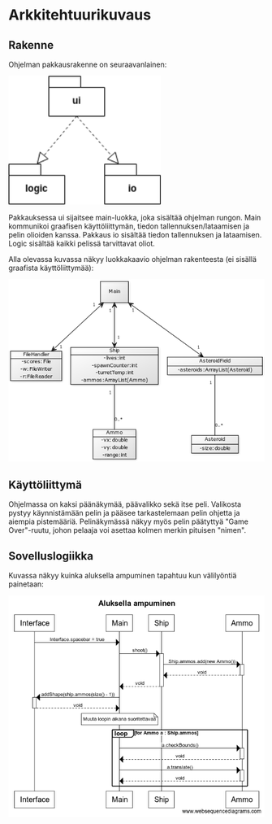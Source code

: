 # Arkkitehtuurikuvaus

## Rakenne
Ohjelman pakkausrakenne on seuraavanlainen:

<img src="https://github.com/mancato/otm-harjoitustyo/blob/master/dokumentaatio/kuvat/pakkauskaavio.png" width="300">

Pakkauksessa ui sijaitsee main-luokka, joka sisältää ohjelman rungon. Main kommunikoi graafisen käyttöliittymän, tiedon tallennuksen/lataamisen ja pelin olioiden kanssa. Pakkaus io sisältää tiedon tallennuksen ja lataamisen. Logic sisältää kaikki pelissä tarvittavat oliot.

Alla olevassa kuvassa näkyy luokkakaavio ohjelman rakenteesta (ei sisällä graafista käyttöliittymää):

<img src="https://github.com/mancato/otm-harjoitustyo/blob/master/dokumentaatio/kuvat/465b64f7.png" width="600">

## Käyttöliittymä

Ohjelmassa on kaksi päänäkymää, päävalikko sekä itse peli. Valikosta pystyy käynnistämään pelin ja pääsee tarkastelemaan pelin ohjetta ja aiempia pistemääriä. Pelinäkymässä näkyy myös pelin päätyttyä "Game Over"-ruutu, johon pelaaja voi asettaa kolmen merkin pituisen "nimen".

## Sovelluslogiikka

Kuvassa näkyy kuinka aluksella ampuminen tapahtuu kun välilyöntiä painetaan:

<img src="https://github.com/mancato/otm-harjoitustyo/blob/master/dokumentaatio/kuvat/Aluksella%20ampuminen.png" width="600">
